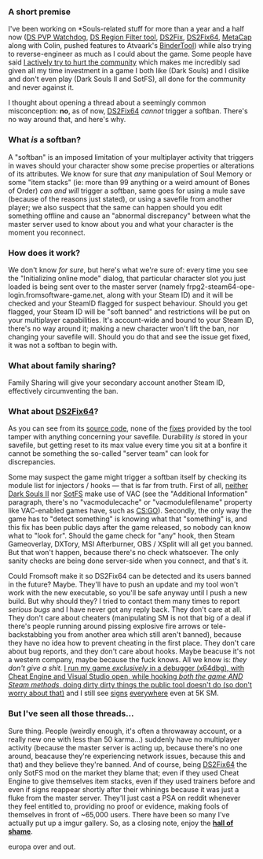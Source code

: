 ### A short premise

I've been working on *Souls-related stuff for more than a year and a half now ([DS PVP Watchdog](http://www.nexusmods.com/darksouls/mods/849), [DS Region Filter tool](http://www.nexusmods.com/darksouls/mods/858), [DS2Fix](http://www.nexusmods.com/darksouls2/mods/641), [DS2Fix64](http://www.nexusmods.com/darksouls2/mods/647), [MetaCap](http://www.nexusmods.com/darksouls2/mods/278) along with Colin, pushed features to Atvaark's [BinderTool](https://github.com/Atvaark/BinderTool)) while also trying to reverse-engineer as much as I could about the game. Some people have said [I actively try to hurt the community](http://www.reddit.com/r/DarkSouls2/comments/3340x4/psa_ds2fix64_does_indeed_cause_softbans/cqhcci6) which makes me incredibly sad given all my time investment in a game I both like (Dark Souls) and I dislike and don't even play (Dark Souls II and SotFS), all done for the community and never against it.

I thought about opening a thread about a seemingly common misconception: **no**, as of now, [DS2Fix64](http://nexusmods.com/darksouls2/mods/647) *cannot* trigger a softban. There's no way around that, and here's why.

### What *is* a softban?

A "softban" is an imposed limitation of your multiplayer activity that triggers in waves should your character show some precise properties or alterations of its attributes. We know for sure that *any* manipulation of Soul Memory or some "item stacks" (ie: more than 99 anything or a weird amount of Bones of Order) *can and will* trigger a softban, same goes for using a mule save (because of the reasons just stated), or using a savefile from another player; we also suspect that the same can happen should you edit something offline and cause an "abnormal discrepancy" between what the master server used to know about you and what your character is the moment you reconnect.

### How does it work?

We don't know *for sure*, but here's what we're sure of: every time you see the "Initializing online mode" dialog, that particular character slot you just loaded is being sent over to the master server (namely frpg2-steam64-ope-login.fromsoftware-game.net, along with your Steam ID) and it will be checked and your SteamID flagged for suspect behaviour. Should you get flagged, your Steam ID will be "soft banned" and restrictions will be put on your multiplayer capabilities. It's account-wide and bound to your Steam ID, there's no way around it; making a new character won't lift the ban, nor changing your savefile will. Should you do that and see the issue get fixed, it was not a softban to begin with.

### What about family sharing?

Family Sharing will give your secondary account another Steam ID, effectively circumventing the ban.

### What about [DS2Fix64](http://nexusmods.com/darksouls2/mods/647)?

As you can see from its [source code](https://github.com/eur0pa/ds2fix64), none of the [fixes](https://github.com/eur0pa/DS2Fix64/tree/master/DS2Fix64/Fixes) provided by the tool tamper with anything concerning your savefile. Durability *is* stored in your savefile, but getting reset to its max value every time you sit at a bonfire it cannot be something the so-called "server team" can look for discrepancies. 

Some may suspect the game might trigger a softban itself by checking its module list for injectors / hooks — that is far from truth. First of all, [neither Dark Souls II](https://steamdb.info/app/236430/) nor [SotFS](https://steamdb.info/app/335300/) make use of VAC (see the "Additional Information" paragraph, there's no  "vacmodulecache" or "vacmodulefilename" property like VAC-enabled games have, such as [CS:GO](https://steamdb.info/app/730/)). Secondly, the only way the game has to "detect something" is knowing what that "something" is, and this fix has been public days after the game released, so nobody can know what to "look for". Should the game check for "any" hook, then Steam Gameoverlay, DXTory, MSI Afterburner, OBS / XSplit will all get you banned. But that won't happen, because there's no check whatsoever. The only sanity checks are being done server-side when you connect, and that's it.

Could Fromsoft make it so DS2Fix64 can be detected and its users banned in the future? Maybe. They'll have to push an update and my tool won't work with the new executable, so you'll be safe anyway until I push a new build. But why should they? I tried to contact them many times to report *serious bugs* and I have never got any reply back. They don't care at all. They don't care about cheaters (manipulating SM is not that big of a deal if there's people running around pissing explosive fire arrows or tele-backstabbing you from another area which still aren't banned), because they have no idea how to prevent cheating in the first place. They don't care about bug reports, and they don't care about hooks. Maybe beacuse it's not a western company, maybe because the fuck knows. All we know is: *they don't give a shit*. [I run my game *exclusively* in a debugger (x64dbg), with Cheat Engine and Visual Studio open, while hooking *both the game AND Steam methods*, doing dirty dirty things the public tool doesn't do (so don't worry about that)](http://a.pomf.se/tsoizw.mp4) and I still see [signs](http://i.imgur.com/VnCX1sv.png) [everywhere](http://i.imgur.com/66aIT3q.png) even at 5K SM.

### But I've seen all those threads...

Sure thing. People (weirdly enough, it's often a throwaway account, or a really new one with less than 50 karma...) suddenly have no multiplayer activity (because the master server is acting up, because there's no one around, beacause they're experiencing network issues, because this and that) and they believe they're banned. And of course, being [DS2Fix64](http://nexusmods.com/darksouls2/mods/647) the only SotFS mod on the market they blame that; even if they used Cheat Engine to give themselves item stacks, even if they used trainers before and even if signs reappear shortly after their whinings because it was just a fluke from the master server. They'll just cast a PSA on reddit whenever they feel entitled to, providing no proof or evidence, making fools of themselves in front of ~65,000 users. There have been so many I've actually put up a imgur gallery. So, as a closing note, enjoy the [**hall of shame**](http://imgur.com/a/rLmir).

europa over and out.
